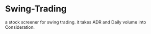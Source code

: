 # Swing-Trading
a stock screener for swing trading. it takes ADR and Daily volume into Consideration.

